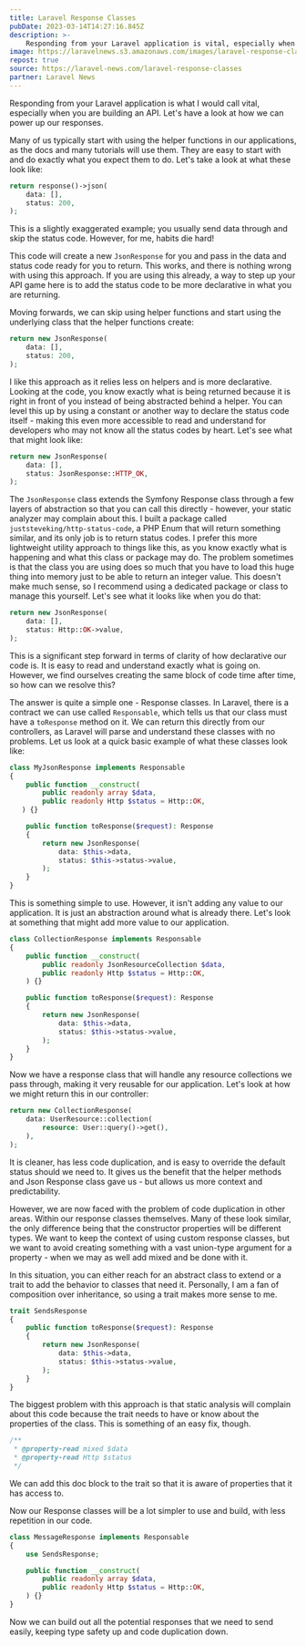```yaml
---
title: Laravel Response Classes
pubDate: 2023-03-14T14:27:16.845Z
description: >-
    Responding from your Laravel application is vital, especially when you are building an API. Let's have a look at how we can power up our responses.
image: https://laravelnews.s3.amazonaws.com/images/laravel-response-classes.png
repost: true
source: https://laravel-news.com/laravel-response-classes
partner: Laravel News
---
```


Responding from your Laravel application is what I would call vital, especially when you are building an API. Let's have a look at how we can power up our responses.

Many of us typically start with using the helper functions in our applications, as the docs and many tutorials will use them. They are easy to start with and do exactly what you expect them to do. Let's take a look at what these look like:

```php
return response()->json(
    data: [],
    status: 200,
);
```

This is a slightly exaggerated example; you usually send data through and skip the status code. However, for me, habits die hard!

This code will create a new `JsonResponse` for you and pass in the data and status code ready for you to return. This works, and there is nothing wrong with using this approach. If you are using this already, a way to step up your API game here is to add the status code to be more declarative in what you are returning.

Moving forwards, we can skip using helper functions and start using the underlying class that the helper functions create:

```php
return new JsonResponse(
    data: [],
    status: 200,
);
```

I like this approach as it relies less on helpers and is more declarative. Looking at the code, you know exactly what is being returned because it is right in front of you instead of being abstracted behind a helper. You can level this up by using a constant or another way to declare the status code itself - making this even more accessible to read and understand for developers who may not know all the status codes by heart. Let's see what that might look like:

```php
return new JsonResponse(
    data: [],
    status: JsonResponse::HTTP_OK,
);
```

The `JsonResponse` class extends the Symfony Response class through a few layers of abstraction so that you can call this directly - however, your static analyzer may complain about this. I built a package called `juststeveking/http-status-code`, a PHP Enum that will return something similar, and its only job is to return status codes. I prefer this more lightweight utility approach to things like this, as you know exactly what is happening and what this class or package may do. The problem sometimes is that the class you are using does so much that you have to load this huge thing into memory just to be able to return an integer value. This doesn't make much sense, so I recommend using a dedicated package or class to manage this yourself. Let's see what it looks like when you do that:

```php
return new JsonResponse(
    data: [],
    status: Http::OK->value,
);
```

This is a significant step forward in terms of clarity of how declarative our code is. It is easy to read and understand exactly what is going on. However, we find ourselves creating the same block of code time after time, so how can we resolve this?

The answer is quite a simple one - Response classes. In Laravel, there is a contract we can use called `Responsable`, which tells us that our class must have a `toResponse` method on it. We can return this directly from our controllers, as Laravel will parse and understand these classes with no problems. Let us look at a quick basic example of what these classes look like:

```php
class MyJsonResponse implements Responsable
{
    public function __construct(
        public readonly array $data,
        public readonly Http $status = Http::OK,
   ) {}

    public function toResponse($request): Response
    {
        return new JsonResponse(
            data: $this->data,
            status: $this->status->value,
        );
    }
}
```

This is something simple to use. However, it isn't adding any value to our application. It is just an abstraction around what is already there. Let's look at something that might add more value to our application.

```php
class CollectionResponse implements Responsable
{
    public function __construct(
        public readonly JsonResourceCollection $data,
        public readonly Http $status = Http::OK,
    ) {}

    public function toResponse($request): Response
    {
        return new JsonResponse(
            data: $this->data,
            status: $this->status->value,
        );
    }
}
```

Now we have a response class that will handle any resource collections we pass through, making it very reusable for our application. Let's look at how we might return this in our controller:

```php
return new CollectionResponse(
    data: UserResource::collection(
        resource: User::query()->get(),
    ),
);
```

It is cleaner, has less code duplication, and is easy to override the default status should we need to. It gives us the benefit that the helper methods and Json Response class gave us - but allows us more context and predictability.

However, we are now faced with the problem of code duplication in other areas. Within our response classes themselves. Many of these look similar, the only difference being that the constructor properties will be different types. We want to keep the context of using custom response classes, but we want to avoid creating something with a vast union-type argument for a property - when we may as well add mixed and be done with it.

In this situation, you can either reach for an abstract class to extend or a trait to add the behavior to classes that need it. Personally, I am a fan of composition over inheritance, so using a trait makes more sense to me.

```php
trait SendsResponse
{
    public function toResponse($request): Response
    {
        return new JsonResponse(
            data: $this->data,
            status: $this->status->value,
        );
    }
}
```

The biggest problem with this approach is that static analysis will complain about this code because the trait needs to have or know about the properties of the class. This is something of an easy fix, though.

```php
/**
 * @property-read mixed $data
 * @property-read Http $status 
 */
```

We can add this doc block to the trait so that it is aware of properties that it has access to.

Now our Response classes will be a lot simpler to use and build, with less repetition in our code.

```php
class MessageResponse implements Responsable
{
    use SendsResponse;

    public function __construct(
        public readonly array $data,
        public readonly Http $status = Http::OK,
    ) {}
}
```

Now we can build out all the potential responses that we need to send easily, keeping type safety up and code duplication down.
